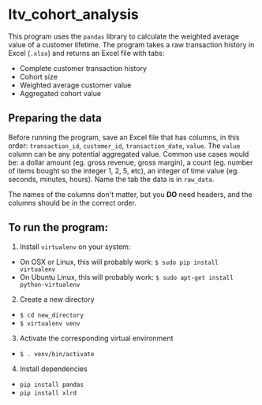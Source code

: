 # ltv_cohort_analysis
This program uses the `pandas` library to calculate the weighted average value of a customer lifetime. The program takes a raw transaction history in Excel (`.xlsx`) and returns an Excel file with tabs:
- Complete customer transaction history
- Cohort size
- Weighted average customer value
- Aggregated cohort value

## Preparing the data

Before running the program, save an Excel file that has columns, in this order: `transaction_id`, `customer_id`, `transaction_date`, `value`. The `value` column can be any potential aggregated value. Common use cases would be: a dollar amount (eg. gross revenue, gross margin), a count (eg. number of items bought so the integer 1, 2, 5, etc), an integer of time value (eg. seconds, minutes, hours).
Name the tab the data is in `raw_data`.

The names of the columns don't matter, but you **DO** need headers, and the columns should be in the correct order.

## To run the program:
1. Install `virtualenv` on your system:
  - On OSX or Linux, this will probably work: `$ sudo pip install virtualenv`
  - On Ubuntu Linux, this will probably work: `$ sudo apt-get install python-virtualenv`
2. Create a new directory 
  - `$ cd new_directory`
  - `$ virtualenv venv`
3. Activate the corresponding virtual environment
- `$ . venv/bin/activate`
4. Install dependencies
- `pip install pandas`
- `pip install xlrd`


